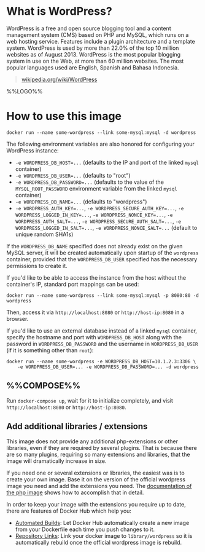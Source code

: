 # What is WordPress?

WordPress is a free and open source blogging tool and a content management system (CMS) based on PHP and MySQL, which runs on a web hosting service. Features include a plugin architecture and a template system. WordPress is used by more than 22.0% of the top 10 million websites as of August 2013. WordPress is the most popular blogging system in use on the Web, at more than 60 million websites. The most popular languages used are English, Spanish and Bahasa Indonesia.

> [wikipedia.org/wiki/WordPress](https://en.wikipedia.org/wiki/WordPress)

%%LOGO%%

# How to use this image

	docker run --name some-wordpress --link some-mysql:mysql -d wordpress

The following environment variables are also honored for configuring your WordPress instance:

-	`-e WORDPRESS_DB_HOST=...` (defaults to the IP and port of the linked `mysql` container)
-	`-e WORDPRESS_DB_USER=...` (defaults to "root")
-	`-e WORDPRESS_DB_PASSWORD=...` (defaults to the value of the `MYSQL_ROOT_PASSWORD` environment variable from the linked `mysql` container)
-	`-e WORDPRESS_DB_NAME=...` (defaults to "wordpress")
-	`-e WORDPRESS_AUTH_KEY=...`, `-e WORDPRESS_SECURE_AUTH_KEY=...`, `-e WORDPRESS_LOGGED_IN_KEY=...`, `-e WORDPRESS_NONCE_KEY=...`, `-e WORDPRESS_AUTH_SALT=...`, `-e WORDPRESS_SECURE_AUTH_SALT=...`, `-e WORDPRESS_LOGGED_IN_SALT=...`, `-e WORDPRESS_NONCE_SALT=...` (default to unique random SHA1s)

If the `WORDPRESS_DB_NAME` specified does not already exist on the given MySQL server, it will be created automatically upon startup of the `wordpress` container, provided that the `WORDPRESS_DB_USER` specified has the necessary permissions to create it.

If you'd like to be able to access the instance from the host without the container's IP, standard port mappings can be used:

	docker run --name some-wordpress --link some-mysql:mysql -p 8080:80 -d wordpress

Then, access it via `http://localhost:8080` or `http://host-ip:8080` in a browser.

If you'd like to use an external database instead of a linked `mysql` container, specify the hostname and port with `WORDPRESS_DB_HOST` along with the password in `WORDPRESS_DB_PASSWORD` and the username in `WORDPRESS_DB_USER` (if it is something other than `root`):

	docker run --name some-wordpress -e WORDPRESS_DB_HOST=10.1.2.3:3306 \
	    -e WORDPRESS_DB_USER=... -e WORDPRESS_DB_PASSWORD=... -d wordpress

## %%COMPOSE%%

Run `docker-compose up`, wait for it to initialize completely, and visit `http://localhost:8080` or `http://host-ip:8080`.

## Add additional libraries / extensions

This image does not provide any additional php-extensions or other libraries, even if they are required by several plugins. That is because there are so many plugins, requiring so many extensions and libraries, that the image will dramatically increase in size.

If you need one or several extensions or libraries, the easiest was is to create your own image. Base it on the version of the official wordpress image you need and add the extensions you need. The 
[documentation of the php image](https://github.com/docker-library/docs/blob/master/php/README.md#how-to-install-more-php-extensions) shows how to accomplish that in detail.

In order to keep your image with the extensions you require up to date, there are features of Docker Hub which help you:
-	[Automated Builds](https://docs.docker.com/docker-hub/builds/): Let Docker Hub automatically create a new image from your Dockerfile each time you push changes to it.
-	[Repository Links](https://docs.docker.com/docker-hub/builds/#repository-links): Link your docker image to `library/wordpress` so it is automatically rebuild once the official wordpress image is rebuild.
